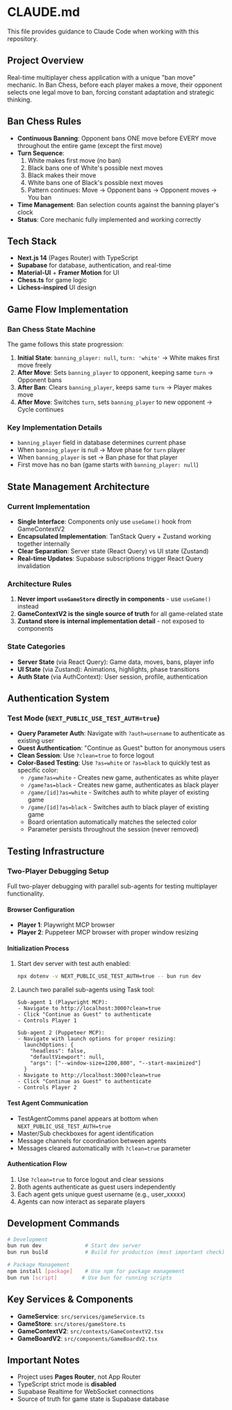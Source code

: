 # CLAUDE.md

This file provides guidance to Claude Code when working with this repository.

## Project Overview

Real-time multiplayer chess application with a unique "ban move" mechanic. In Ban Chess, before each player makes a move, their opponent selects one legal move to ban, forcing constant adaptation and strategic thinking.

## Ban Chess Rules

- **Continuous Banning**: Opponent bans ONE move before EVERY move throughout the entire game (except the first move)
- **Turn Sequence**: 
  1. White makes first move (no ban)
  2. Black bans one of White's possible next moves
  3. Black makes their move
  4. White bans one of Black's possible next moves
  5. Pattern continues: Move → Opponent bans → Opponent moves → You ban
- **Time Management**: Ban selection counts against the banning player's clock
- **Status**: Core mechanic fully implemented and working correctly

## Tech Stack

- **Next.js 14** (Pages Router) with TypeScript
- **Supabase** for database, authentication, and real-time
- **Material-UI** + **Framer Motion** for UI
- **Chess.ts** for game logic
- **Lichess-inspired** UI design

## Game Flow Implementation

### Ban Chess State Machine
The game follows this state progression:
1. **Initial State**: `banning_player: null`, `turn: 'white'` → White makes first move freely
2. **After Move**: Sets `banning_player` to opponent, keeping same `turn` → Opponent bans
3. **After Ban**: Clears `banning_player`, keeps same `turn` → Player makes move
4. **After Move**: Switches `turn`, sets `banning_player` to new opponent → Cycle continues

### Key Implementation Details
- `banning_player` field in database determines current phase
- When `banning_player` is null → Move phase for `turn` player
- When `banning_player` is set → Ban phase for that player
- First move has no ban (game starts with `banning_player: null`)

## State Management Architecture

### Current Implementation
- **Single Interface**: Components only use `useGame()` hook from GameContextV2
- **Encapsulated Implementation**: TanStack Query + Zustand working together internally
- **Clear Separation**: Server state (React Query) vs UI state (Zustand)
- **Real-time Updates**: Supabase subscriptions trigger React Query invalidation

### Architecture Rules
1. **Never import `useGameStore` directly in components** - use `useGame()` instead
2. **GameContextV2 is the single source of truth** for all game-related state
3. **Zustand store is internal implementation detail** - not exposed to components

### State Categories
- **Server State** (via React Query): Game data, moves, bans, player info
- **UI State** (via Zustand): Animations, highlights, phase transitions
- **Auth State** (via AuthContext): User session, profile, authentication

## Authentication System

### Test Mode (`NEXT_PUBLIC_USE_TEST_AUTH=true`)
- **Query Parameter Auth**: Navigate with `?auth=username` to authenticate as existing user
- **Guest Authentication**: "Continue as Guest" button for anonymous users
- **Clean Session**: Use `?clean=true` to force logout
- **Color-Based Testing**: Use `?as=white` or `?as=black` to quickly test as specific color:
  - `/game?as=white` - Creates new game, authenticates as white player
  - `/game?as=black` - Creates new game, authenticates as black player
  - `/game/[id]?as=white` - Switches auth to white player of existing game
  - `/game/[id]?as=black` - Switches auth to black player of existing game
  - Board orientation automatically matches the selected color
  - Parameter persists throughout the session (never removed)

## Testing Infrastructure

### Two-Player Debugging Setup
Full two-player debugging with parallel sub-agents for testing multiplayer functionality.

#### Browser Configuration
- **Player 1**: Playwright MCP browser
- **Player 2**: Puppeteer MCP browser with proper window resizing

#### Initialization Process
1. Start dev server with test auth enabled:
   ```bash
   npx dotenv -v NEXT_PUBLIC_USE_TEST_AUTH=true -- bun run dev
   ```

2. Launch two parallel sub-agents using Task tool:
   ```
   Sub-agent 1 (Playwright MCP):
   - Navigate to http://localhost:3000?clean=true
   - Click "Continue as Guest" to authenticate
   - Controls Player 1
   
   Sub-agent 2 (Puppeteer MCP):
   - Navigate with launch options for proper resizing:
     launchOptions: {
       "headless": false,
       "defaultViewport": null,
       "args": ["--window-size=1200,800", "--start-maximized"]
     }
   - Navigate to http://localhost:3000?clean=true
   - Click "Continue as Guest" to authenticate
   - Controls Player 2
   ```

#### Test Agent Communication
- TestAgentComms panel appears at bottom when `NEXT_PUBLIC_USE_TEST_AUTH=true`
- Master/Sub checkboxes for agent identification
- Message channels for coordination between agents
- Messages cleared automatically with `?clean=true` parameter

#### Authentication Flow
1. Use `?clean=true` to force logout and clear sessions
2. Both agents authenticate as guest users independently
3. Each agent gets unique guest username (e.g., user_xxxxx)
4. Agents can now interact as separate players

## Development Commands

```bash
# Development
bun run dev              # Start dev server
bun run build            # Build for production (most important check)

# Package Management
npm install [package]    # Use npm for package management
bun run [script]        # Use bun for running scripts
```

## Key Services & Components

- **GameService**: `src/services/gameService.ts`
- **GameStore**: `src/stores/gameStore.ts` 
- **GameContextV2**: `src/contexts/GameContextV2.tsx`
- **GameBoardV2**: `src/components/GameBoardV2.tsx`

## Important Notes

- Project uses **Pages Router**, not App Router
- TypeScript strict mode is **disabled**
- Supabase Realtime for WebSocket connections
- Source of truth for game state is Supabase database